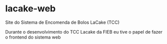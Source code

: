 # lacake-web
Site do Sistema de Encomenda de Bolos LaCake (TCC)


Durante o desenvolvimento do TCC Lacake da FIEB eu tive o papel de fazer o frontend do sistema web
